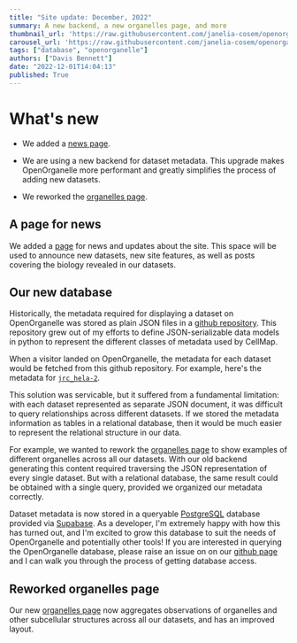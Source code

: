 ```yaml
---
title: "Site update: December, 2022"
summary: A new backend, a new organelles page, and more
thumbnail_url: 'https://raw.githubusercontent.com/janelia-cosem/openorganelle-blog/main/assets/queryable-api_thumbnail.jpg'
carousel_url: 'https://raw.githubusercontent.com/janelia-cosem/openorganelle-blog/main/assets/queryable-api_carousel.jpg'
tags: ["database", "openorganelle"]
authors: ["Davis Bennett"]
date: "2022-12-01T14:04:13"
published: True
---
```

# What's new

* We added a [news page](https://openorganelle.janelia.org/news).

* We are using a new backend for dataset metadata. This upgrade makes OpenOrganelle more performant and greatly simplifies the process of adding new datasets.

* We reworked the [organelles page](https://openorganelle.janelia.org/organelles). 

## A page for news
We added a [page](https://openorganelle.janelia.org/news) for news and updates about the site. This space will be used to announce new datasets, new site features, as well as posts covering the biology revealed in our datasets.

## Our new database
Historically, the metadata required for displaying a dataset on OpenOrganelle was stored as plain JSON files in a [github repository](https://github.com/janelia-cosem/fibsem-metadata). This repository grew out of my efforts to define JSON-serializable data models in python to represent the different classes of metadata used by CellMap. 

When a visitor landed on OpenOrganelle, the metadata for each dataset would be fetched from this github repository. For example, here's the metadata for [`jrc_hela-2`](https://github.com/janelia-cosem/fibsem-metadata/blob/master/api/jrc_hela-2/manifest.json). 

This solution was servicable, but it suffered from a fundamental limitation: with each dataset represented as separate JSON document, it was difficult to query relationships across different datasets. If we stored the metadata information as tables in a relational database, then it would be much easier to represent the relational structure in our data. 

For example, we wanted to rework the [organelles page](https://openorganelle.janelia.org/organelles) to show examples of different organelles across all our datasets. With our old backend generating this content required traversing the JSON representation of every single dataset. But with a relational database, the same result could be obtained with a single query, provided we organized our metadata correctly.

Dataset metadata is now stored in a queryable [PostgreSQL](https://www.postgresql.org/) database provided via [Supabase](https://supabase.com/). As a developer, I'm extremely happy with how this has turned out, and I'm excited to grow this database to suit the needs of OpenOrganelle and potentially other tools! If you are interested in querying the OpenOrganelle database, please raise an issue on on our [github page](https://github.com/janelia-cosem/openorganelle) and I can walk you through the process of getting database access.

## Reworked organelles page
Our new [organelles page](https://openorganelle.janelia.org/organelles) now aggregates observations of organelles and other subcellular structures across all our datasets, and has an improved layout.

